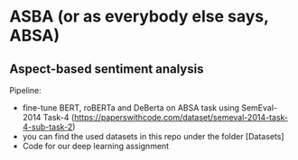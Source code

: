 # ASBA (or as everybody else says, ABSA)
## Aspect-based sentiment analysis

Pipeline:
- fine-tune BERT, roBERTa and DeBerta on ABSA task using SemEval-2014 Task-4 (https://paperswithcode.com/dataset/semeval-2014-task-4-sub-task-2)
- you can find the used datasets in this repo under the folder [Datasets]
- Code for our deep learning assignment
